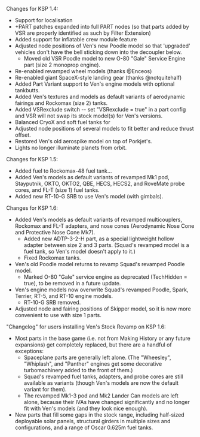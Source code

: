 Changes for KSP 1.4:

* Support for localisation
* +PART patches expanded into full PART nodes (so that parts added by VSR are properly identified as such by Filter Extension)
* Added support for inflatable crew module feature
* Adjusted node positions of Ven's new Poodle model so that 'upgraded' vehicles don't have the bell sticking down into the decoupler below.
	* Moved old VSR Poodle model to new O-80 "Gale" Service Engine part (size 2 monoprop engine).
* Re-enabled revamped wheel models (thanks @Enceos)
* Re-enabled giant SpaceX-style landing gear (thanks @notquitehalf)
* Added Part Variant support to Ven's engine models with optional tankbutts.
* Added Ven's textures and models as default variants of aerodynamic fairings and Rockomax (size 2) tanks.
* Added VSRexclude switch -- set "VSRexclude = true" in a part config and VSR will not swap its stock model(s) for Ven's versions.
* Balanced CryoX and soft fuel tanks for 
* Adjusted node positions of several models to fit better and reduce thrust offset.
* Restored Ven's old aerospike model on top of Porkjet's.
* Lights no longer illuminate planets from orbit.

Changes for KSP 1.5:

* Added fuel to Rockomax-48 fuel tank...
* Added Ven's models as default variants of revamped Mk1 pod, Stayputnik, OKTO, OKTO2, QBE, HECS, HECS2, and RoveMate probe cores, and FL-T (size 1) fuel tanks.
* Added new RT-10-G SRB to use Ven's model (with gimbals).

Changes for KSP 1.6:

* Added Ven's models as default variants of revamped multicouplers, Rockomax and FL-T adapters, and nose cones (Aerodynamic Nose Cone and Protective Nose Cone Mk7).
	* Added new ADTP-3-2-H part, as a special lightweight hollow adapter between size 2 and 3 parts.  (Squad's revamped model is a fuel tank, so Ven's model doesn't apply to it.)
	* Fixed Rockomax tanks.
* Ven's old Poodle model returns to revamp Squad's revamped Poodle model.
	* Marked O-80 "Gale" service engine as deprecated (TechHidden = true), to be removed in a future update.
* Ven's engine models now overwrite Squad's revamped Poodle, Spark, Terrier, RT-5, and RT-10 engine models.
	* RT-10-G SRB removed.
* Adjusted node and fairing positions of Skipper model, so it is now more convenient to use with size 1 parts.

"Changelog" for users installing Ven's Stock Revamp on KSP 1.6:

* Most parts in the base game (i.e. not from Making History or any future expansions) get completely replaced, but there are a handful of exceptions:
	* Spaceplane parts are generally left alone.  (The "Wheesley", "Whiplash", and "Panther" engines get some decorative turbomachinery added to the front of them.)
	* Squad's revamped fuel tanks, adapters, and probe cores are still available as variants (though Ven's models are now the default variant for them).
	* The revamped Mk1-3 pod and Mk2 Lander Can models are left alone, because their IVAs have changed significantly and no longer fit with Ven's models (and they look nice enough).
* New parts that fill some gaps in the stock range, including half-sized deployable solar panels, structural girders in multiple sizes and configurations, and a range of Oscar 0.625m fuel tanks.